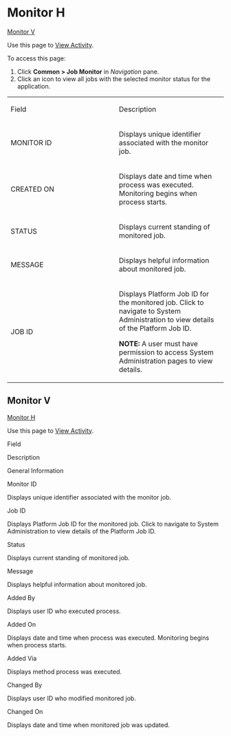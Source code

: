 # Monitor H

[Monitor V](#Monitor_V)

<div class="use">

Use this page to [View Activity](../Use_Cases/View_Activity.htm).

</div>

To access this page:

1.  Click <span style="font-weight: bold;">Common \> Job Monitor</span>
    in <span style="font-style: italic;">Navigation</span> pane.
2.  Click an icon to view all jobs with the selected monitor status for
    the application.

<table>
<colgroup>
<col style="width: 50%" />
<col style="width: 50%" />
</colgroup>
<tbody>
<tr class="odd">
<td><p>Field</p></td>
<td><p>Description</p></td>
</tr>
<tr class="even">
<td><p>MONITOR ID</p></td>
<td><p>Displays unique identifier associated with the monitor job.</p></td>
</tr>
<tr class="odd">
<td><p>CREATED ON</p></td>
<td><p>Displays date and time when process was executed. Monitoring begins when process starts.</p></td>
</tr>
<tr class="even">
<td><p>STATUS</p></td>
<td><p>Displays current standing of monitored job.</p></td>
</tr>
<tr class="odd">
<td><p>MESSAGE</p></td>
<td><p>Displays helpful information about monitored job.</p></td>
</tr>
<tr class="even">
<td><p>JOB ID</p></td>
<td><p>Displays Platform Job ID for the monitored job. Click to navigate to System Administration to view details of the Platform Job ID.</p>
<p><strong>NOTE:</strong> A user must have permission to access System Administration pages to view details.</p></td>
</tr>
</tbody>
</table>

## <span id="Monitor_V"></span>Monitor V

[Monitor H](Monitor_HCommon.htm)

<div class="use">

Use this page to [View Activity](../Use_Cases/View_Activity.htm).

</div>

Field

Description

General Information

Monitor ID

Displays unique identifier associated with the monitor job.

Job ID

Displays Platform Job ID for the monitored job. Click to navigate to
System Administration to view details of the Platform Job ID.

Status

Displays current standing of monitored job.

Message

Displays helpful information about monitored job.

Added By

Displays user ID who executed process.

Added On

Displays date and time when process was executed. Monitoring begins when
process starts.

Added Via

Displays method process was executed.

Changed By

Displays user ID who modified monitored job.

Changed On

Displays date and time when monitored job was updated.
